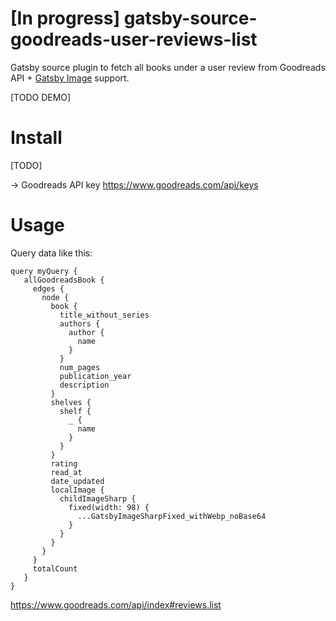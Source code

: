# [In progress] gatsby-source-goodreads-user-reviews-list
Gatsby source plugin to fetch all books under a user review from Goodreads API + [Gatsby Image](https://www.gatsbyjs.org/packages/gatsby-image/) support.

[TODO DEMO]

# Install
 [TODO]

-> Goodreads API key https://www.goodreads.com/api/keys

# Usage
Query data like this:

 ```
 query myQuery {
    allGoodreadsBook {
      edges {
        node {
          book {
            title_without_series
            authors {
              author {
                name
              }
            }
            num_pages
            publication_year
            description
          }
          shelves {
            shelf {
              _ {
                name
              }
            }
          }
          rating
          read_at
          date_updated
          localImage {
            childImageSharp {
              fixed(width: 98) {
                ...GatsbyImageSharpFixed_withWebp_noBase64
              }
            }
          }
        }
      }
      totalCount
    }
}
 ```
https://www.goodreads.com/api/index#reviews.list
